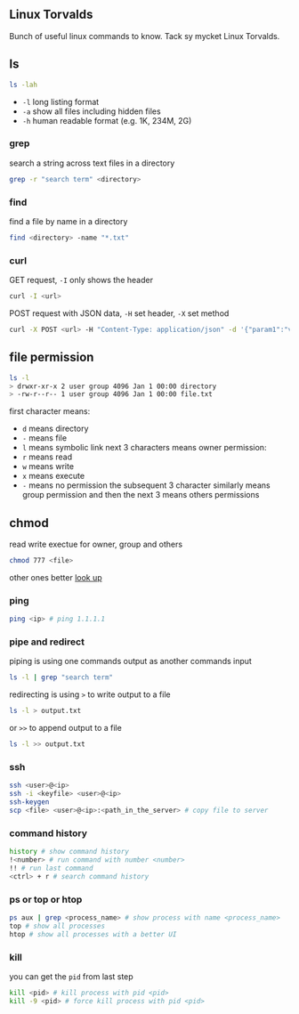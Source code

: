 ## Linux Torvalds 

Bunch of useful linux commands to know. Tack sy mycket Linux Torvalds.

## ls
```bash
ls -lah
```
- `-l` long listing format
- `-a` show all files including hidden files
- `-h` human readable format (e.g. 1K, 234M, 2G)

### grep
search a string across text files in a directory
```bash
grep -r "search term" <directory>
```
### find
find a file by name in a directory
```bash
find <directory> -name "*.txt"
```
### curl 
GET request, `-I` only shows the header
```bash
curl -I <url>
```
POST request with JSON data, `-H` set header, `-X` set method
```bash
curl -X POST <url> -H "Content-Type: application/json" -d '{"param1":"value1","param2":"value2"}'
```
## file permission 
```bash
ls -l
> drwxr-xr-x 2 user group 4096 Jan 1 00:00 directory
> -rw-r--r-- 1 user group 4096 Jan 1 00:00 file.txt
```
first character means:
- `d` means directory
- `-` means file
- `l` means symbolic link
next 3 characters means owner permission:
- `r` means read
- `w` means write
- `x` means execute
- `-` means no permission
the subsequent 3 character similarly means group permission and then the next 3 means others permissions

## chmod
read write exectue for owner, group and others
```bash 
chmod 777 <file>
```
other ones better [look up](http://chmod-calculator.com)

### ping
```bash
ping <ip> # ping 1.1.1.1 
```
### pipe and redirect
piping is using one commands output as another commands input
```bash
ls -l | grep "search term"
```
redirecting is using `>` to write output to a file
```bash
ls -l > output.txt
```
or `>>` to append output to a file
```bash
ls -l >> output.txt
```
### ssh
```bash
ssh <user>@<ip>
ssh -i <keyfile> <user>@<ip>
ssh-keygen 
scp <file> <user>@<ip>:<path_in_the_server> # copy file to server
```
### command history
```bash
history # show command history
!<number> # run command with number <number>
!! # run last command
<ctrl> + r # search command history
```
### ps or top or htop
```bash
ps aux | grep <process_name> # show process with name <process_name>
top # show all processes
htop # show all processes with a better UI
```
### kill
you can get the `pid` from last step
```bash
kill <pid> # kill process with pid <pid>
kill -9 <pid> # force kill process with pid <pid>
```